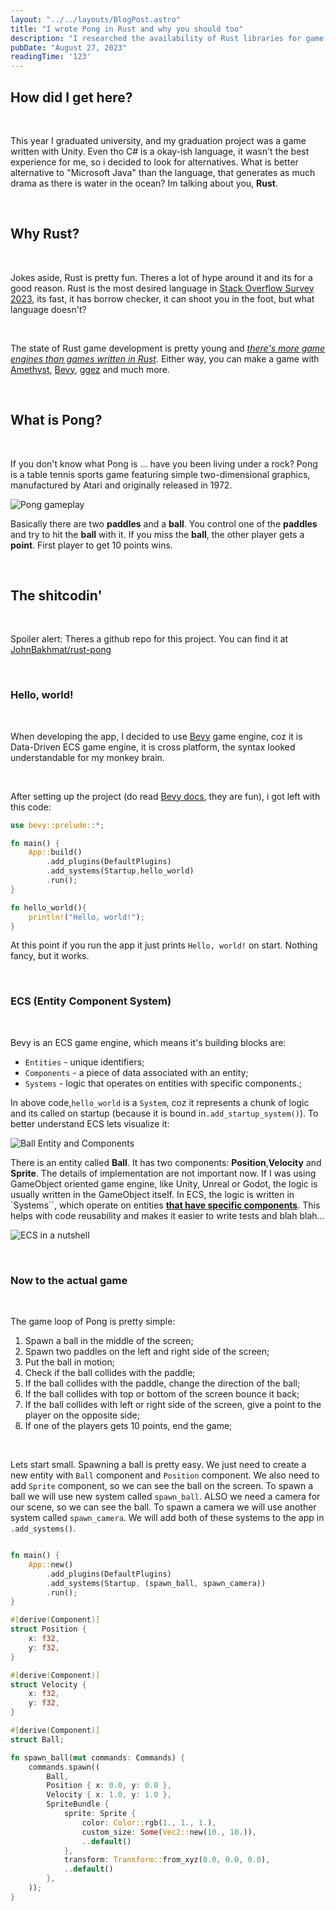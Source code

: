 ```yaml
---
layout: "../../layouts/BlogPost.astro"
title: "I wrote Pong in Rust and why you should too"
description: "I researched the availability of Rust libraries for game development and wrote Pong in Rust. Here's why you should too."
pubDate: "August 27, 2023"
readingTime: '123'
---
```


## How did I get here?

<br/>

This year I graduated university, and my graduation project was a game written with Unity. Even tho C# is a okay-ish language, it wasn't the best experience for me, so i decided to look for alternatives. What is better alternative to "Microsoft Java" than the language, that generates as much drama as there is water in the ocean? Im talking about you, <b>Rust</b>.

<br/>

## Why Rust?

<br/>

Jokes aside, Rust is pretty fun. Theres a lot of hype around it and its for a good reason.
Rust is the most desired language in [Stack Overflow Survey 2023](https://survey.stackoverflow.co/2023/#technology), its fast, it has borrow checker, it can shoot you in the foot, but what language doesn't?

<br/>

The state of Rust game development is pretty young and <i>[there's more game engines than games written in Rust](https://youtu.be/TGfQu0bQTKc?si=zJLF2i10Uhqhzo41)</i>. Either way, you can make a game with [Amethyst](https://amethyst.rs/), [Bevy](https://bevyengine.org/), [ggez](https://ggez.rs/) and much more.

<br/>

## What is Pong?

<br/>

If you don't know what Pong is ... have you been living under a rock? Pong is a table tennis sports game featuring simple two-dimensional graphics, manufactured by Atari and originally released in 1972.

![Pong gameplay](https://media.tenor.com/h5RG9KzJ8PYAAAAC/pong-game.gif)

Basically there are two <b>paddles</b> and a <b>ball</b>. You control one of the <b>paddles</b> and try to hit the <b>ball</b> with it. If you miss the <b>ball</b>, the other player gets a <b>point</b>. First player to get 10 points wins.

<br/>

## The shitcodin'

<br/>

Spoiler alert: Theres a github repo for this project. You can find it at [JohnBakhmat/rust-pong](https://github.com/JohnBakhmat/rust-pong)

<br/>

### Hello, world!

<br/>

When developing the app, I decided to use [Bevy](https://bevyengine.org/) game engine, coz it is Data-Driven ECS game engine, it is cross platform, the syntax looked understandable for my monkey brain.

<br/>

After setting up the project (do read [Bevy docs](https://bevyengine.org/), they are fun), i got left with this code:

```rust
use bevy::prelude::*;

fn main() {
    App::build()
        .add_plugins(DefaultPlugins)
        .add_systems(Startup,hello_world)
        .run();
}

fn hello_world(){
    println!("Hello, world!");
}

```

At this point if you run the app it just prints `Hello, world!` on start. Nothing fancy, but it works.

<br/>

### ECS (Entity Component System)

<br/>

Bevy is an ECS game engine, which means it's building blocks are:

- `Entities` - unique identifiers;
- `Components` - a piece of data associated with an entity;
- `Systems` - logic that operates on entities with specific components.;

In above code,`hello_world` is a `System`, coz it represents a chunk of logic and its called on startup (because it is bound in`.add_startup_system()`).
To better understand ECS lets visualize it:

![Ball Entity and Components](https://i.imgur.com/fYDVXQO.png)

There is an entity called <b>Ball</b>. It has two components: <b>Position</b>,<b>Velocity</b> and <b>Sprite</b>. The details of implementation are not important now.
If I was using GameObject oriented game engine, like Unity, Unreal or Godot, the logic is usually written in the GameObject itself. In ECS, the logic is written in `Systems``, which operate on entities <u><b>that have specific components</b></u>. This helps with code reusability and makes it easier to write tests and blah blah...

![ECS in a nutshell](https://i.imgur.com/4NrLJSJ.png)

<br/>

### Now to the actual game

<br/>

The game loop of Pong is pretty simple:

1. Spawn a ball in the middle of the screen;
2. Spawn two paddles on the left and right side of the screen;
3. Put the ball in motion;
4. Check if the ball collides with the paddle;
5. If the ball collides with the paddle, change the direction of the ball;
6. If the ball collides with top or bottom of the screen bounce it back;
7. If the ball collides with left or right side of the screen, give a point to the player on the opposite side;
8. If one of the players gets 10 points, end the game;

<br/>

Lets start small. Spawning a ball is pretty easy. We just need to create a new entity with `Ball` component and `Position` component. We also need to add `Sprite` component, so we can see the ball on the screen. To spawn a ball we will use new system called `spawn_ball`. ALSO we need a camera for our scene, so we can see the ball. To spawn a camera we will use another system called `spawn_camera`. We will add both of these systems to the app in `.add_systems()`.

```rust

fn main() {
    App::new()
        .add_plugins(DefaultPlugins)
        .add_systems(Startup, (spawn_ball, spawn_camera))
        .run();
}

#[derive(Component)]
struct Position {
    x: f32,
    y: f32,
}

#[derive(Component)]
struct Velocity {
    x: f32,
    y: f32,
}

#[derive(Component)]
struct Ball;

fn spawn_ball(mut commands: Commands) {
    commands.spawn((
        Ball,
        Position { x: 0.0, y: 0.0 },
        Velocity { x: 1.0, y: 1.0 },
        SpriteBundle {
            sprite: Sprite {
                color: Color::rgb(1., 1., 1.),
                custom_size: Some(Vec2::new(10., 10.)),
                ..default()
            },
            transform: Transform::from_xyz(0.0, 0.0, 0.0),
            ..default()
        },
    ));
}
```